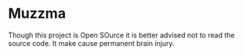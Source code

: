 # Muzzma
Though this project is Open SOurce it is better advised not to read the source code. It make cause permanent brain injury.
